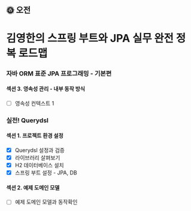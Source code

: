 ## :sun_with_face: 오전

# 김영한의 스프링 부트와 JPA 실무 완전 정복 로드맵
### 자바 ORM 표준 JPA 프로그래밍 - 기본편
#### 섹션 3. 영속성 관리 - 내부 동작 방식
- [ ] 영속성 컨텍스트 1

### 실전! Querydsl
#### 섹션 1. 프로젝트 환경 설정
- [x] Querydsl 설정과 검증
- [x] 라이브러리 살펴보기
- [x] H2 데이터베이스 설치
- [x] 스프링 부트 설정 - JPA, DB

#### 섹션 2. 예제 도메인 모델
- [ ] 예제 도메인 모델과 동작확인
